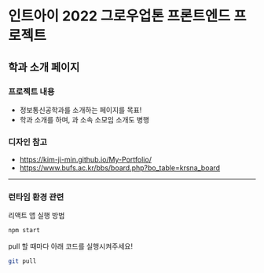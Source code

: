 # 인트아이 2022 그로우업톤 프론트엔드 프로젝트
## 학과 소개 페이지

### 프로젝트 내용
- 정보통신공학과를 소개하는 페이지를 목표!
- 학과 소개를 하며, 과 소속 소모임 소개도 병행

### 디자인 참고 
- https://kim-ji-min.github.io/My-Portfolio/
- https://www.bufs.ac.kr/bbs/board.php?bo_table=krsna_board
---

### 런타임 환경 관련

리액트 앱 실행 방법
```bash
npm start
```

pull 할 때마다 아래 코드를 실행시켜주세요!
```bash
git pull
```